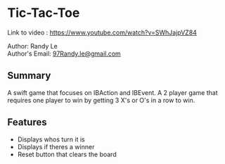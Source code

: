 # Tic-Tac-Toe

Link to video : <https://www.youtube.com/watch?v=SWhJajpVZ84>

Author: Randy Le <br>
Author's Email: 97Randy.le@gmail.com <br>

## Summary
A swift game that focuses on IBAction and IBEvent. A 2 player game that requires one player to win by getting 3 X's or O's in a row to win.

## Features
* Displays whos turn it is
* Displays if theres a winner
* Reset button that clears the board


